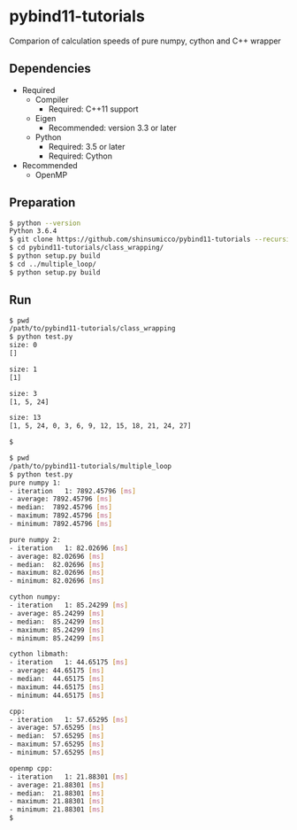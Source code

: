 # pybind11-tutorials

Comparion of calculation speeds of pure numpy, cython and C++ wrapper

## Dependencies

- Required
    - Compiler
        - Required: C++11 support
    - Eigen
        - Recommended: version 3.3 or later
    - Python
        - Required: 3.5 or later
        - Required: Cython
- Recommended
    - OpenMP

 ## Preparation

 ```bash
$ python --version
Python 3.6.4
$ git clone https://github.com/shinsumicco/pybind11-tutorials --recursive
$ cd pybind11-tutorials/class_wrapping/
$ python setup.py build
$ cd ../multiple_loop/
$ python setup.py build
 ```

## Run

```bash
$ pwd
/path/to/pybind11-tutorials/class_wrapping
$ python test.py 
size: 0
[]

size: 1
[1]

size: 3
[1, 5, 24]

size: 13
[1, 5, 24, 0, 3, 6, 9, 12, 15, 18, 21, 24, 27]

$
```

```bash
$ pwd
/path/to/pybind11-tutorials/multiple_loop
$ python test.py 
pure numpy 1:
- iteration   1: 7892.45796 [ms]
- average: 7892.45796 [ms]
- median:  7892.45796 [ms]
- maximum: 7892.45796 [ms]
- minimum: 7892.45796 [ms]

pure numpy 2:
- iteration   1: 82.02696 [ms]
- average: 82.02696 [ms]
- median:  82.02696 [ms]
- maximum: 82.02696 [ms]
- minimum: 82.02696 [ms]

cython numpy:
- iteration   1: 85.24299 [ms]
- average: 85.24299 [ms]
- median:  85.24299 [ms]
- maximum: 85.24299 [ms]
- minimum: 85.24299 [ms]

cython libmath:
- iteration   1: 44.65175 [ms]
- average: 44.65175 [ms]
- median:  44.65175 [ms]
- maximum: 44.65175 [ms]
- minimum: 44.65175 [ms]

cpp:
- iteration   1: 57.65295 [ms]
- average: 57.65295 [ms]
- median:  57.65295 [ms]
- maximum: 57.65295 [ms]
- minimum: 57.65295 [ms]

openmp cpp:
- iteration   1: 21.88301 [ms]
- average: 21.88301 [ms]
- median:  21.88301 [ms]
- maximum: 21.88301 [ms]
- minimum: 21.88301 [ms]
$
```
